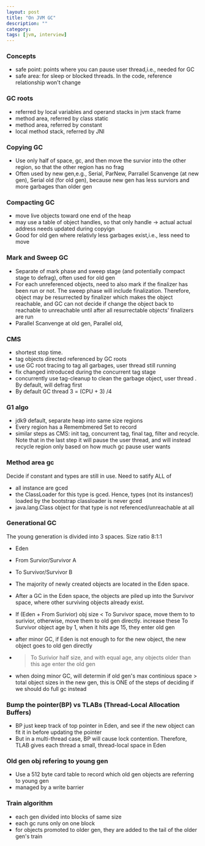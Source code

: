 ```yaml
---
layout: post
title: "On JVM GC"
description: ""
category: 
tags: [jvm, interview]
---
```


### Concepts
* safe point: points where you can pause user thread,i.e., needed for GC
* safe area: for sleep or blocked threads. In the code, reference relationship won't change

### GC roots

* referred by local variables and operand stacks in jvm stack frame
* method area, referred by class static
* method area, referred by constant
* local method stack, referred by JNI

### Copying GC

* Use only half of space, gc, and then move the survior into the other region, so that the other region has no frag
* Often used by new gen,e.g.,  Serial, ParNew, Parrallel Scanvenge (at new gen), Serial old (for old gen), because new gen has less surviors and more garbages than older gen

### Compacting GC
* move live objects toward one end of the heap
* may use a table of object handles, so that only handle -> actual actual address needs updated during copyign
* Good for old gen where relativly less garbages exist,i.e., less need to move

### Mark and Sweep GC
* Separate of mark phase and sweep stage (and potentially compact stage to defrag), often used for old gen
* For each unreferenced objects, need to also mark if the finalizer has been run or not. The sweep phase will include finalization. Therefore, object may be resurrected by finalizer which makes the object reachable, and GC can not decide if change the object back to reachable to unreachable until after all resurrectable objects' finalizers are run
* Parallel Scanvenge at old gen, Parallel old, 

### CMS
* shortest stop time.
* tag objects directed referenced by GC roots
* use GC root tracing to tag all garbages, user thread still running
* fix changed introduced during the concurrent tag stage
* concurrently use tag-cleanup to clean the garbage object, user thread . By default, will defrag first
* By default GC thread 3 = (CPU + 3) /4

### G1 algo

* jdk9 default, separate heap into same size regions
* Every region has a Remembmered Set to record
* similar steps as CMS: init tag, concurrent tag, final tag, filter and recycle. Note that in the last step it will pause the user thread, and will instead recycle region only based on how much gc pause user wants

### Method area gc
Decide if constant and types are still in use. Need to satify ALL of

* all instance are gced
* the ClassLoader for this type is gced. Hence, types (not its instances!) loaded by the bootstrap classloader is never gced
* java.lang.Class object for that type is not referenced/unreachable at all


### Generational GC

The young generation is divided into 3 spaces. Size ratio 8:1:1
* Eden
* From Survior/Survivor A
* To Survivor/Survivor B

* The majority of newly created objects are located in the Eden space.
* After a GC in the Eden space, the objects are piled up into the Survivor space, where other surviving objects already exist.
* If (Eden + From Surivior) obj size < To Survivor space, move them to to surivior, otherwise, move them to old gen directly. increase these To Survivor object age by 1, when it hits age 15, they enter old gen
* after minor GC, if Eden is not enough to for the new object, the new object goes to old gen directly
*  > To Surivior half size, and with equal age, any objects older than this age  enter the old gen
* when doing minor GC, will determin if old gen's max continious space > total object sizes in the new gen, this is ONE of the steps of deciding if we should do full gc instead

### Bump the pointer(BP) vs TLABs (Thread-Local Allocation Buffers)

* BP just keep track of top pointer in Eden, and see if the new object can fit it in before updating the pointer
* But in a multi-thread case, BP will cause lock contention. Therefore, TLAB gives each thread a small, thread-local space in Eden

### Old gen obj refering to young gen

* Use a 512 byte card table to record which old gen objects are referring to young gen
* managed by a write barrier

### Train algorithm

* each gen divided into blocks of same size
* each gc runs only on one block
* for objects promoted to older gen, they are added to the tail of the older gen's train
